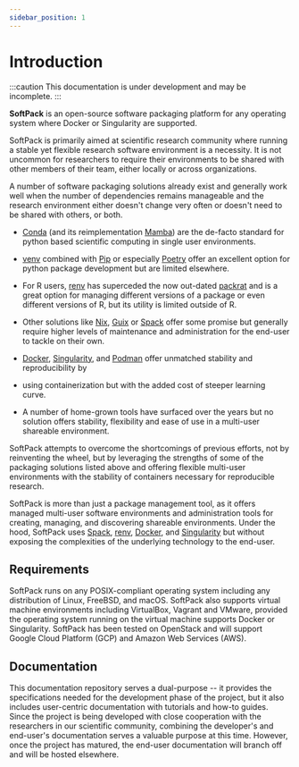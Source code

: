 ```yaml
---
sidebar_position: 1
---
```


# Introduction 

:::caution
This documentation is under development and may be incomplete.
:::

**SoftPack** is an open-source software packaging platform for any operating
system where Docker or Singularity are supported.

SoftPack is primarily aimed at scientific research community where running a
stable yet flexible research software environment is a necessity. It is not
uncommon for researchers to require their environments to be shared with other
members of their team, either locally or across organizations.

A number of software packaging solutions already exist and generally work well
when the number of dependencies remains manageable and the research environment
either doesn't change very often or doesn't need to be shared with others,
or both.

- [Conda](https://docs.conda.io/en/latest/) (and its reimplementation
  [Mamba](https://mamba.readthedocs.io/en/latest)) are the de-facto standard for
  python based scientific computing in single user environments.

- [venv](https://docs.python.org/3/library/venv.html) combined with
  [Pip](https://pip.pypa.io/en/stable) or especially [Poetry](https://python-poetry.org)
  offer an excellent option for python package development but are limited elsewhere.

- For R users, [renv](https://rstudio.github.io/renv/articles/renv.html) has
  superceded the now out-dated [packrat](https://rstudio.github.io/packrat/) and
  is a great option for managing different versions of a package or even different
  versions of R, but its utility is limited outside of R.

- Other solutions like [Nix](https://nixos.org), [Guix](https://guix.gnu.org) or
  [Spack](https://spack.io) offer some promise but generally require higher
  levels of maintenance and administration for the end-user to tackle on their
  own.

- [Docker](https://www.docker.com), [Singularity](https://docs.sylabs.io/), and
  [Podman](https://podman.io) offer unmatched stability and reproducibility by
- using containerization but with the added cost of steeper learning curve.

- A number of home-grown tools have surfaced over the years but no solution
  offers stability, flexibility and ease of use in a multi-user shareable
  environment.

SoftPack attempts to overcome the shortcomings of previous efforts, not by
reinventing the wheel, but by leveraging the strengths of some of the packaging
solutions listed above and offering flexible multi-user environments with the
stability of containers necessary for reproducible research.

SoftPack is more than just a package management tool, as it offers managed
multi-user software environments and administration tools for creating,
managing, and discovering shareable environments. Under the hood, SoftPack uses
[Spack](https://spack.io),
[renv](https://rstudio.github.io/renv/articles/renv.html),
[Docker](https://www.docker.com), and [Singularity](https://docs.sylabs.io/)
but without exposing the complexities of the underlying technology to the
end-user.


## Requirements

SoftPack runs on any POSIX-compliant operating system including any 
distribution of Linux, FreeBSD, and macOS. SoftPack also supports virtual 
machine environments including VirtualBox, Vagrant and VMware, provided the 
operating system running on the virtual machine supports Docker or Singularity.
SoftPack has been tested on OpenStack and will  support Google Cloud 
Platform (GCP) and Amazon Web Services (AWS).


## Documentation

This documentation repository serves a dual-purpose -- it provides the 
specifications needed for the development phase of the project, but it also 
includes user-centric documentation with tutorials and how-to guides. 
Since the project is being developed with close cooperation with the 
researchers in our scientific community, combining the developer's and 
end-user's documentation serves a valuable purpose at this time. However, 
once the project has matured, the end-user documentation will branch off and 
will be hosted elsewhere.

